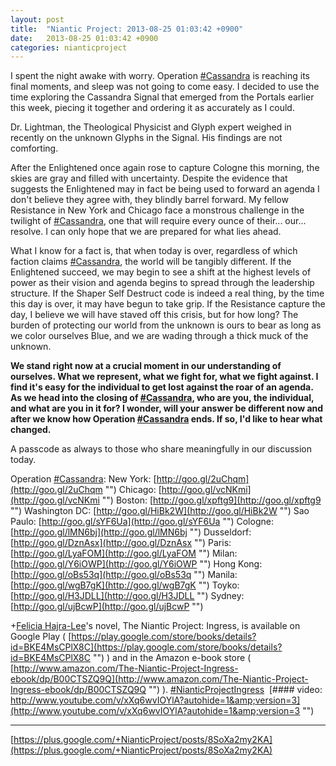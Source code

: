 ```yaml
---
layout: post
title:  "Niantic Project: 2013-08-25 01:03:42 +0900"
date:   2013-08-25 01:03:42 +0900
categories: nianticproject
---
```

I spent the night awake with worry. Operation [#Cassandra](https://plus.google.com/s/%23Cassandra "") is reaching its final moments, and sleep was not going to come easy. I decided to use the time exploring the Cassandra Signal that emerged from the Portals earlier this week, piecing it together and ordering it as accurately as I could. 

Dr. Lightman, the Theological Physicist and Glyph expert weighed in recently on the unknown Glyphs in the Signal. His findings are not comforting.

After the Enlightened once again rose to capture Cologne this morning, the skies are gray and filled with uncertainty. Despite the evidence that suggests the Enlightened may in fact be being used to forward an agenda I don't believe they agree with, they blindly barrel forward. My fellow Resistance in New York and Chicago face a monstrous challenge in the twilight of [#Cassandra](https://plus.google.com/s/%23Cassandra ""), one that will require every ounce of their... our... resolve. I can only hope that we are prepared for what lies ahead.

What I know for a fact is, that when today is over, regardless of which faction claims [#Cassandra](https://plus.google.com/s/%23Cassandra ""), the world will be tangibly different. If the Enlightened succeed, we may begin to see a shift at the highest levels of power as their vision and agenda begins to spread through the leadership structure. If the Shaper Self Destruct code is indeed a real thing, by the time this day is over, it may have begun to take grip. If the Resistance capture the day, I believe we will have staved off this crisis, but for how long? The burden of protecting our world from the unknown is ours to bear as long as we color ourselves Blue, and we are wading through a thick muck of the unknown.

**We stand right now at a crucial moment in our understanding of ourselves. What we represent, what we fight for, what we fight against. I find it's easy for the individual to get lost against the roar of an agenda. As we head into the closing of ****[#Cassandra](https://plus.google.com/s/%23Cassandra "")****, who are you, the individual, and what are you in it for? I wonder, will your answer be different now and after we know how Operation ****[#Cassandra](https://plus.google.com/s/%23Cassandra "")**** ends. If so, I'd like to hear what changed.**

A passcode as always to those who share meaningfully in our discussion today.

Operation [#Cassandra](https://plus.google.com/s/%23Cassandra ""):
New York: [http://goo.gl/2uChqm](http://goo.gl/2uChqm "")
Chicago: [http://goo.gl/vcNKmi](http://goo.gl/vcNKmi "")
Boston: [http://goo.gl/xpftg9](http://goo.gl/xpftg9 "")
Washington DC: [http://goo.gl/HiBk2W](http://goo.gl/HiBk2W "")
Sao Paulo: [http://goo.gl/sYF6Ua](http://goo.gl/sYF6Ua "")
Cologne: [http://goo.gl/lMN6bj](http://goo.gl/lMN6bj "")
Dusseldorf: [http://goo.gl/DznAsx](http://goo.gl/DznAsx "")
Paris: [http://goo.gl/LyaFOM](http://goo.gl/LyaFOM "")
Milan: [http://goo.gl/Y6iOWP](http://goo.gl/Y6iOWP "")
Hong Kong: [http://goo.gl/oBs53q](http://goo.gl/oBs53q "")
Manila: [http://goo.gl/wgB7gK](http://goo.gl/wgB7gK "")
Toyko: [http://goo.gl/H3JDLL](http://goo.gl/H3JDLL "")
Sydney: [http://goo.gl/ujBcwP](http://goo.gl/ujBcwP "")

+[Felicia Hajra-Lee](https://plus.google.com/118344555717370644832 "")'s novel, The Niantic Project: Ingress, is available on Google Play ( [https://play.google.com/store/books/details?id=BKE4MsCPlX8C](https://play.google.com/store/books/details?id=BKE4MsCPlX8C "") ) and in the Amazon e-book store ( [http://www.amazon.com/The-Niantic-Project-Ingress-ebook/dp/B00CTSZQ9Q](http://www.amazon.com/The-Niantic-Project-Ingress-ebook/dp/B00CTSZQ9Q "") ). [#NianticProjectIngress](https://plus.google.com/s/%23NianticProjectIngress "") 
[#### video: http://www.youtube.com/v/xXq6wvIOYlA?autohide=1&amp;version=3](http://www.youtube.com/v/xXq6wvIOYlA?autohide=1&amp;version=3 "")
- - -
[https://plus.google.com/+NianticProject/posts/8SoXa2my2KA](https://plus.google.com/+NianticProject/posts/8SoXa2my2KA)
